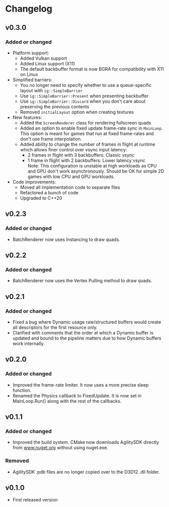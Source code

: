 
# Changelog

## v0.3.0

### Added or changed
- Platform support:
  - Added Vulkan support
  - Added Linux support (X11)
  - The default backbuffer format is now BGRA for compatibility with X11 on Linux
- Simplified barriers:
  - You no longer need to specify whether to use a queue-specific layout with `ig::SimpleBarrier`
  - Use `ig::SimpleBarrier::Present` when presenting backbuffer
  - Use `ig::SimpleBarrier::Discard` when you don't care about preserving the previous contents
  - Removed `initialLayout` option when creating textures
- New features:
  - Added the `ScreenRenderer` class for rendering fullscreen quads
  - Added an option to enable fixed update frame-rate sync in `MainLoop`.
    This option is meant for games that run at fixed frame-rates and don't use frame interpolation.
  - Added ability to change the number of frames in flight at runtime which allows finer control over vsync input latency:
    - 2 frames in flight with 3 backbuffers: Classic vsync
    - 1 frame in flight with 2 backbuffers: Lower latency vsync  
      Note: This configuration is unstable at high workloads as CPU and GPU don't work asynchronously. Should be OK for simple 2D games with low CPU and GPU workloads.
- Code improvements:
  - Moved all implementation code to separate files
  - Refactored a bunch of code
  - Upgraded to C++20

## v0.2.3

### Added or changed
- BatchRenderer now uses Instancing to draw quads.

## v0.2.2

### Added or changed
- BatchRenderer now uses the Vertex Pulling method to draw quads.

## v0.2.1

### Added or changed
- Fixed a bug where Dynamic usage raw/structured buffers would create all descriptors for the first resource only.
- Clarified with comments that the order at which a Dynamic buffer is updated and bound to the pipeline matters due to how Dynamic buffers work internally.

## v0.2.0

### Added or changed
- Improved the frame-rate limiter. It now uses a more precise sleep function.
- Renamed the Physics callback to FixedUpdate. It is now set in MainLoop.Run() along with the rest of the callbacks.

## v0.1.1

### Added or changed
- Improved the build system. CMake now downloads AgilitySDK directly from www.nuget.org without using nuget.exe.

### Removed
- AgilitySDK .pdb files are no longer copied over to the D3D12 .dll folder.

## v0.1.0

- First released version
